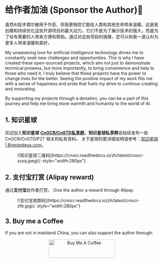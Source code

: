 # 给作者加油 (Sponsor the Author)🥤

虽然AI技术偶尔被用于作恶，但我更相信它能给人类和其他生命带来温暖。这是我创建和持续优化这些开源项目的最大动力。它们不是为了展示技术的强大，而是为了给有需要的人带来方便和帮助。通过对这些项目的捐赠，您可以和我一道让AI为更多人带来温暖和美好。

My unwavering love for artificial intelligence technology drives me to constantly seek new challenges and opportunities. This is why I have created these open-sourced projects, which aim not just to demonstrate technical prowess, but more importantly, to bring convenience and help to those who need it. I truly believe that these projects have the power to change lives for the better. Seeing the positive impact of my work fills me with a sense of happiness and pride that fuels my drive to continue creating and innovating.

By supporting my projects through a donation, you can be a part of this journey and help me bring more warmth and humanity to the world of AI.


## 1. 知识星球

欢迎加入**知识星球** **[CnOCR/CnSTD私享群](https://t.zsxq.com/FEYZRJQ)**。**知识星球私享群**会陆续发布一些 CnOCR/CnSTD/P2T 相关的私有资料。
关于星球的更详细说明请参考：[知识星球 | Breezedeus.com](https://www.breezedeus.com/article/zsxq)。

<figure markdown>
![知识星球二维码](https://cnocr.readthedocs.io/zh/latest/cnocr-zsxq.jpeg){: style="width:280px"}
</figure>


## 2. 支付宝打赏 (Alipay reward)

通过**支付宝**给作者打赏。
Give the author a reward through Alipay.

<figure markdown>
![支付宝收款码](https://cnocr.readthedocs.io/zh/latest/cnocr-zfb.jpg){: style="width:280px"}
</figure>


## 3. Buy me a Coffee
If you are not in mainland China, you can also support the author through:

<div align="center">
<a href="https://www.buymeacoffee.com/breezedeus2" target="_blank"><img src="https://cdn.buymeacoffee.com/buttons/v2/default-yellow.png" alt="Buy Me A Coffee" style="height: 60px !important;width: 217px !important;" ></a>
</div>
